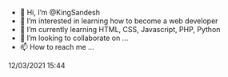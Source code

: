 - 👋 Hi, I’m @KingSandesh
- 👀 I’m interested in learning how to become a web developer
- 🌱 I’m currently learning HTML, CSS, Javascript, PHP, Python
- 💞️ I’m looking to collaborate on ...
- 📫 How to reach me ...

<!---
KingSandesh/KingSandesh is a ✨ special ✨ repository because its `README.md` (this file) appears on your GitHub profile.
You can click the Preview link to take a look at your changes.
--->
12/03/2021 15:44

